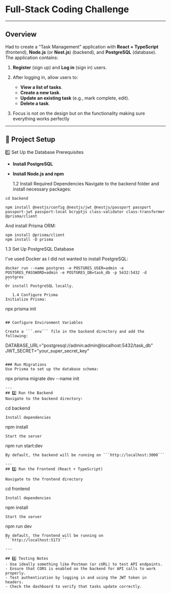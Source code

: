 # Full-Stack Coding Challenge

---

## Overview

Had to create a “Task Management” application with **React + TypeScript** (frontend), **Node.js** (or **Nest.js**) (backend), and **PostgreSQL** (database). The application contains:

1. **Register** (sign up) and **Log in** (sign in) users.
2. After logging in, allow users to:
   - **View a list of tasks**.
   - **Create a new task**.
   - **Update an existing task** (e.g., mark complete, edit).
   - **Delete a task**.
   
3. Focus is not on the design but on the functionality making sure everything works perfectly

---
## 🚀 Project Setup

1️⃣ Set Up the Database
Prerequisites
- **Install PostgreSQL**
- **Install Node.js and npm**

   1.2 Install Required Dependencies
Navigate to the backend folder and install necessary packages:
```
cd backend
```

```
npm install @nestjs/config @nestjs/jwt @nestjs/passport passport passport-jwt passport-local bcryptjs class-validator class-transformer @prisma/client
```

And install Prisma ORM:

```
npm install @prisma/client
npm install -D prisma
```

   1.3 Set Up PostgreSQL Database
   
I've used Docker as I did not wanted to install PostgreSQL:

```
docker run --name postgres -e POSTGRES_USER=admin -e POSTGRES_PASSWORD=admin -e POSTGRES_DB=task_db -p 5432:5432 -d postgres
``
Or install PostgreSQL locally.

   1.4 Configure Prisma
Initialize Prisma:

```
npx prisma init
```

## Configure Environment Variables

Create a ```.env``` file in the backend directory and add the following:

```
DATABASE_URL="postgresql://admin:admin@localhost:5432/task_db"
JWT_SECRET="your_super_secret_key"
```

### Run Migrations
Use Prisma to set up the database schema:
```
npx prisma migrate dev --name init
```
---
## 2️⃣ Run the Backend
Navigate to the backend directory:
```
cd backend
```
Install dependencies
```
npm install

```
Start the server
```
npm run start:dev
```
By default, the backend will be running on ```http://localhost:3000```

---
## 3️⃣ Run the Frontend (React + TypeScript)

Navigate to the frontend directory
```
cd frontend
```
Install dependencies
```
npm install
```
Start the server
```
npm run dev
```
By default, the frontend will be running on ```http://localhost:5173```

---

## 4️⃣ Testing Notes
- Use ideally something like Postman (or cURL) to test API endpoints.
- Ensure that CORS is enabled on the backend for API calls to work properly.
- Test authentication by logging in and using the JWT token in headers.
- Check the dashboard to verify that tasks update correctly.

